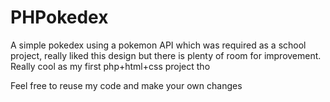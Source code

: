 # PHPokedex
A simple pokedex using a pokemon API which was required as a school project, really liked this design but there is plenty of room for improvement. Really cool as my first php+html+css project tho

Feel free to reuse my code and make your own changes
